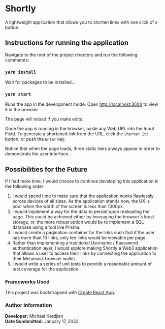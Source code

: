 # Shortly

A lightweight application that allows you to shorten links with one click of a button.

## Instructions for running the application

Navigate to the root of the project directory and run the following commands:

### `yarn install`

Wait for packages to be installed...

### `yarn start`

Runs the app in the development mode.
Open [http://localhost:3000](http://localhost:3000) to view it in the browser.

The page will reload if you make edits.

Once the app is running in the browser, paste any Web URL into the Input Field. To generate a shortened link from the URL, click the `Shorten It!` button, or push the `Enter` key.

Notice that when the page loads, three static links always appear in order to demonstrate the user interface. 

## Possibilities for the Future

If I had more time, I would choose to continue developing this application in the following order:
1. I would spend time to make sure that the application works flawlessly across devices of all sizes. As the application stands now, the UX is poor when the width of the screen is less than 1000px.
2. I would implement a way for the data to persist upon realoading the page. This could be achieved either by leveraging the browser's local storage, or, the more robust option would be to implement a SQL database using a tool like Prisma.
3. I would create a pagination container for the links such that if the user has more than 10 links, only ten links would be viewable per page.
4. Rather than implementing a traditional Username / Passsword authentication layer, I would explore making Shortly a Web3 application that allows a user to access their links by connecting the application to their Metamask browser wallet.
5. I would write a series of unit tests to provide a reasonable amount of test coverage for the application.


### Frameworks Used

This project was bootstrapped with [Create React App](https://github.com/facebook/create-react-app).

### Author Information

**Developer:** Michael Kardjian\
**Date Sumbmitted:** January 17, 2022
